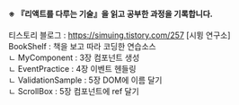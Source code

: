 <h4>※ 『리액트를 다루는 기술』을 읽고 공부한 과정을 기록합니다. </h4>
<span>
    티스토리 블로그 : 
    <a href="https://simuing.tistory.com/257">https://simuing.tistory.com/257</a> 
    [시뮝 연구소]
<span>


<div>BookShelf : 책을 보고 따라 코딩한 연습소스</div>
<div>ㄴ MyComponent : 3장 컴포넌트 생성</div>
<div>ㄴ EventPractice : 4장 이벤트 헨들링</div>
<div>ㄴ ValidationSample : 5장 DOM에 이름 달기</div>
<div>ㄴ ScrollBox : 5장 컴포넌트에 ref 달기</div>